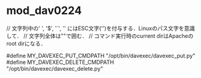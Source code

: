 # mod_dav0224


// 文字列中の' ', '$', '`', '\' にはESC文字('\')を付与する．Linuxのパス文字を意識して．
// 文字列全体は""で囲む．
// コマンド実行時のcurrent dirはApacheのroot dirになる．

#define MY_DAVEXEC_PUT_CMDPATH "/opt/bin/davexec/davexec_put.py"
#define MY_DAVEXEC_DELETE_CMDPATH "/opt/bin/davexec/davexec_delete.py"

